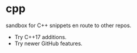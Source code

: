 # cpp
sandbox for C++ snippets en route to other repos.
- Try C++17 additions.
- Try newer GitHub features.
